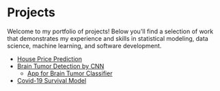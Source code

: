 # Projects

Welcome to my portfolio of projects! Below you'll find a selection of work that demonstrates my experience and skills in statistical modeling, data science, machine learning, and software development.

- [House Price Prediction](https://github.com/ShFANI/shfani.github.io/blob/main/Ames_Regression_GD_NN_Comparison_Updated.ipynb)
- [Brain Tumor Detection by CNN](https://github.com/ShFANI/ShFANI.github.io/blob/main/_brain_tumor_cnn_final.ipynb)
   - [App for Brain Tumor Classifier]( https://c269d08c1cd8cf205a.gradio.live)
- [Covid-19 Survival Model](https://github.com/ShFANI/ShFANI.github.io/blob/main/COVID_Survival_Model.ipynb)

  



